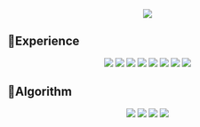 <div align=center>
  <img src="https://capsule-render.vercel.app/api?type=waving&height=210&text=CHOYUNSIG&desc=TM&descSize=20&descAlign=78&descAlignY=25&fontSize=105&fontAlign=40&fontAlignY=50&fontColor=FFFFFF&color=0:F798BB,100:C8B2F7">
</div>
<h2>📂Experience</h2>
<div align=center>
  <img src="https://shields.io/badge/Python-3776AB.svg?&style=for-the-badge&logo=python&logoColor=white">
  <img src="https://shields.io/badge/Android_Studio-3DDC84.svg?&style=for-the-badge&logo=androidstudio&logoColor=white">
  <img src="https://shields.io/badge/Kotlin-7F52FF.svg?&style=for-the-badge&logo=kotlin&logoColor=white">
  <img src="https://shields.io/badge/Jetpack_Compose-4285F4.svg?&style=for-the-badge&logo=jetpackcompose&logoColor=white">
  <img src="https://shields.io/badge/Javascript-F7DF1E.svg?&style=for-the-badge&logo=javascript&logoColor=white">
  <img src="https://shields.io/badge/React-61DAFB.svg?&style=for-the-badge&logo=react&logoColor=white">
  <img src="https://shields.io/badge/Git-F05032.svg?&style=for-the-badge&logo=git&logoColor=white">
  <img src="https://shields.io/badge/Unity-000000.svg?&style=for-the-badge&logo=unity&logoColor=white">
</div>
<h2>📂Algorithm</h2>
<div align=center>
  <a href="https://choyunsig.github.io/algorithm_with_boj/"><img src="https://shields.io/badge/Blog-CC0000.svg?&style=for-the-badge&logo=jekyll&logoColor=white"></a>
  <a href="https://solved.ac/profile/asdfghjkl46"><img src="https://shields.io/badge/Solved.ac-Diamond_5-00b4fc.svg?&style=for-the-badge&logoColor=white"></a>
  <a href="https://career.programmers.co.kr/job_profiles/public_setting"><img src="https://shields.io/badge/Programmers-Skill_Check_LV3-C067FF.svg?&style=for-the-badge&logoColor=white"></a>
  <img src="https://shields.io/badge/2024_SCON_Silver_Award-AAAACC.svg?&style=for-the-badge&logoColor=white">
</div>
